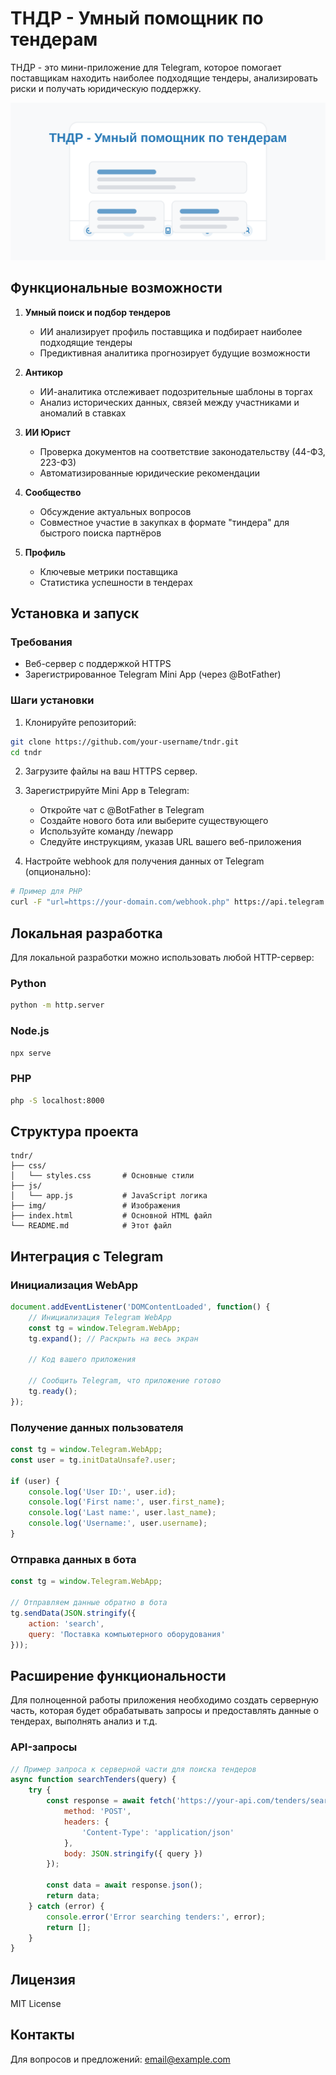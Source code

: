 # ТНДР - Умный помощник по тендерам

ТНДР - это мини-приложение для Telegram, которое помогает поставщикам находить наиболее подходящие тендеры, анализировать риски и получать юридическую поддержку.

![ТНДР - Умный помощник по тендерам](img/preview.svg)

## Функциональные возможности

1. **Умный поиск и подбор тендеров**
   - ИИ анализирует профиль поставщика и подбирает наиболее подходящие тендеры
   - Предиктивная аналитика прогнозирует будущие возможности

2. **Антикор**
   - ИИ-аналитика отслеживает подозрительные шаблоны в торгах
   - Анализ исторических данных, связей между участниками и аномалий в ставках

3. **ИИ Юрист**
   - Проверка документов на соответствие законодательству (44-ФЗ, 223-ФЗ)
   - Автоматизированные юридические рекомендации

4. **Сообщество**
   - Обсуждение актуальных вопросов
   - Совместное участие в закупках в формате "тиндера" для быстрого поиска партнёров

5. **Профиль**
   - Ключевые метрики поставщика
   - Статистика успешности в тендерах

## Установка и запуск

### Требования
- Веб-сервер с поддержкой HTTPS
- Зарегистрированное Telegram Mini App (через @BotFather)

### Шаги установки

1. Клонируйте репозиторий:
```bash
git clone https://github.com/your-username/tndr.git
cd tndr
```

2. Загрузите файлы на ваш HTTPS сервер.

3. Зарегистрируйте Mini App в Telegram:
   - Откройте чат с @BotFather в Telegram
   - Создайте нового бота или выберите существующего
   - Используйте команду /newapp
   - Следуйте инструкциям, указав URL вашего веб-приложения

4. Настройте webhook для получения данных от Telegram (опционально):
```bash
# Пример для PHP
curl -F "url=https://your-domain.com/webhook.php" https://api.telegram.org/bot<YOUR_BOT_TOKEN>/setWebhook
```

## Локальная разработка

Для локальной разработки можно использовать любой HTTP-сервер:

### Python
```bash
python -m http.server
```

### Node.js
```bash
npx serve
```

### PHP
```bash
php -S localhost:8000
```

## Структура проекта

```
tndr/
├── css/
│   └── styles.css       # Основные стили
├── js/
│   └── app.js           # JavaScript логика
├── img/                 # Изображения
├── index.html           # Основной HTML файл
└── README.md            # Этот файл
```

## Интеграция с Telegram

### Инициализация WebApp

```javascript
document.addEventListener('DOMContentLoaded', function() {
    // Инициализация Telegram WebApp
    const tg = window.Telegram.WebApp;
    tg.expand(); // Раскрыть на весь экран
    
    // Код вашего приложения
    
    // Сообщить Telegram, что приложение готово
    tg.ready();
});
```

### Получение данных пользователя

```javascript
const tg = window.Telegram.WebApp;
const user = tg.initDataUnsafe?.user;

if (user) {
    console.log('User ID:', user.id);
    console.log('First name:', user.first_name);
    console.log('Last name:', user.last_name);
    console.log('Username:', user.username);
}
```

### Отправка данных в бота

```javascript
const tg = window.Telegram.WebApp;

// Отправляем данные обратно в бота
tg.sendData(JSON.stringify({
    action: 'search',
    query: 'Поставка компьютерного оборудования'
}));
```

## Расширение функциональности

Для полноценной работы приложения необходимо создать серверную часть, которая будет обрабатывать запросы и предоставлять данные о тендерах, выполнять анализ и т.д.

### API-запросы

```javascript
// Пример запроса к серверной части для поиска тендеров
async function searchTenders(query) {
    try {
        const response = await fetch('https://your-api.com/tenders/search', {
            method: 'POST',
            headers: {
                'Content-Type': 'application/json'
            },
            body: JSON.stringify({ query })
        });
        
        const data = await response.json();
        return data;
    } catch (error) {
        console.error('Error searching tenders:', error);
        return [];
    }
}
```

## Лицензия

MIT License

## Контакты

Для вопросов и предложений: [email@example.com](mailto:email@example.com) 